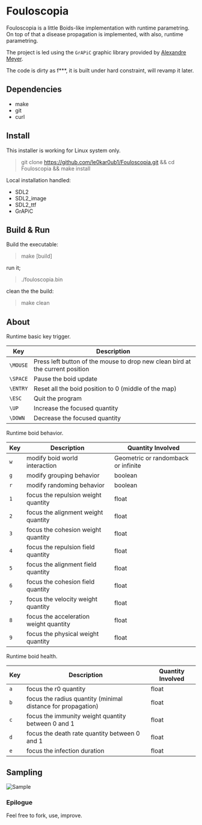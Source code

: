 # Fouloscopia

Fouloscopia is a little Boids-like implementation with runtime parametring. On top of that a disease propagation is implemented, with also, runtime parametring.

The project is led using the `GrAPiC` graphic library provided by [Alexandre Meyer](https://perso.liris.cnrs.fr/alexandre.meyer/grapic/html/index.html).

The code is dirty as f***, it is built under hard constraint, will revamp it later.

## Dependencies

* make
* git
* curl

## Install

This installer is working for Linux system only.

> git clone https://github.com/le0kar0ub1/Fouloscopia.git && cd Fouloscopia && make install

Local installation handled:
  * SDL2
  * SDL2_image
  * SDL2_ttf
  * GrAPiC

## Build & Run

Build the executable:

> make [build]

run it;

> ./fouloscopia.bin

clean the the build:

> make clean

## About

Runtime basic key trigger.

 Key     | Description
---------|------------------------------------------
`\MOUSE` | Press left button of the mouse to drop new clean bird at the current position
`\SPACE` | Pause the boid update
`\ENTRY` | Reset all the boid position to 0 (middle of the map)
`\ESC`   | Quit the program
`\UP`    | Increase the focused quantity
`\DOWN`  | Decrease the focused quantity


Runtime boid behavior.

 Key     | Description                              | Quantity Involved
---------|------------------------------------------|---------------------
`w`      | modify boid world interaction            | Geometric or randomback or infinite
`g`      | modify grouping behavior                 | boolean
`r`      | modify randoming behavior                | boolean
`1`      | focus the repulsion weight quantity      | float
`2`      | focus the alignment weight quantity      | float
`3`      | focus the cohesion weight quantity       | float
`4`      | focus the repulsion field quantity       | float
`5`      | focus the alignment field quantity       | float
`6`      | focus the cohesion field quantity        | float
`7`      | focus the velocity weight quantity       | float
`8`      | focus the acceleration weight quantity   | float
`9`      | focus the physical weight quantity       | float

Runtime boid health.

 Key     | Description                                                      | Quantity Involved
---------|------------------------------------------------------------------|---------------------
`a`      | focus the r0 quantity                                            | float
`b`      | focus the radius quantity (minimal distance for propagation)     | float
`c`      | focus the immunity weight quantity between 0 and 1               | float
`d`      | focus the death rate quantity between 0 and 1                    | float
`e`      | focus the infection duration                                     | float

## Sampling

![Sample](doc/sample.gif)

### Epilogue

Feel free to fork, use, improve.











